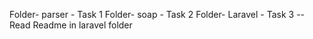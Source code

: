 Folder- parser  - Task 1
Folder- soap    - Task 2
Folder- Laravel - Task 3 -- Read Readme in laravel folder
